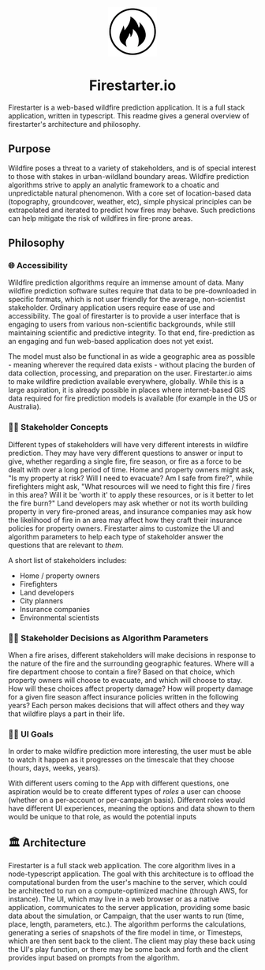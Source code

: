<p align="center">
  <img src="./flame.png" width="100"/>
  <h1 align="center">Firestarter.io</h1>
</div>

Firestarter is a web-based wildfire prediction application.  It is a full stack application, written in typescript.  This readme gives a general overview of firestarter's architecture and philosophy.

## Purpose

Wildfire poses a threat to a variety of stakeholders, and is of special interest to those with stakes in urban-wildland boundary areas. Wildfire prediction algorithms strive to apply an analytic framework to a choatic and unpredictable natural phenomenon.  With a core set of location-based data (topography, groundcover, weather, etc), simple physical principles can be extrapolated and iterated to predict how fires may behave.  Such predictions can help mitigate the risk of wildfires in fire-prone areas.

## Philosophy

### 🌐 Accessibility

Wildfire prediction algorithms require an immense amount of data.  Many wildfire prediction software suites require that data to be pre-downloaded in specific formats, which is not user friendly for the average, non-scientist stakeholder.  Ordinary application users require ease of use and accessibility.  The goal of firestarter is to provide a user interface that is engaging to users from various non-scientific backgrounds, while still maintaining scientific and predictive integrity.  To that end, fire-prediction as an engaging and fun web-based application does not yet exist.  

The model must also be functional in as wide a geographic area as possible - meaning wherever the required data exists - without placing the burden of data collection, processing, and preparation on the user.  Firestarter.io aims to make wildfire prediction available everywhere, globally.  While this is a large aspiration, it is already possible in places where internet-based GIS data required for fire prediction models is available (for example in the US or Australia).

### 👨‍🚒 Stakeholder Concepts

Different types of stakeholders will have very different interests in wildfire prediction.  They may have very different questions to answer or input to give, whether regarding a single fire, fire season, or fire as a force to be dealt with over a long period of time.  Home and property owners might ask, "Is my property at risk?  Will I need to evacuate?  Am I safe from fire?", while firefighters might ask, "What resources will we need to fight this fire / fires in this area?  Will it be 'worth it' to apply these resources, or is it better to let the fire burn?"  Land developers may ask whether or not its worth building property in very fire-proned areas, and insurance companies may ask how the likelihood of fire in an area may affect how they craft their insurance policies for property owners.  Firestarter aims to customize the UI and algorithm parameters to help each type of stakeholder answer the questions that are relevant to *them*.

A short list of stakeholders includes:
- Home / property owners
- Firefighters
- Land developers
- City planners
- Insurance companies
- Environmental scientists

### 🙋‍♀️ Stakeholder Decisions as Algorithm Parameters

When a fire arises, different stakeholders will make decisions in response to the nature of the fire and the surrounding geographic features.  Where will a fire department choose to contain a fire?  Based on that choice, which property owners will choose to evacuate, and which will choose to stay.  How will these choices affect property damage?  How will property damage for a given fire season affect insurance policies written in the following years?  Each person makes decisions that will affect others and they way that wildfire plays a part in their life.

### 🧑‍💻 UI Goals

In order to make wildfire prediction more interesting, the user must be able to watch it happen as it progresses on the timescale that they choose (hours, days, weeks, years).

With different users coming to the App with different questions, one aspiration would be to create different types of *roles* a user can choose (whether on a per-account or per-campaign basis).  Different roles would have different UI experiences, meaning the options and data shown to them would be unique to that role, as would the potential inputs


## 🏛️ Architecture

Firestarter is a full stack web application. The core algorithm lives in a node-typescript application.  The goal with this architecture is to offload the computational burden from the user's machine to the server, which could be architected to run on a compute-optimized machine (through AWS, for instance).  The UI, which may live in a web browser or as a native application, communicates to the server application, providing some basic data about the simulation, or Campaign, that the user wants to run (time, place, length, parameters, etc.).  The algorithm performs the calculations, generating a series of snapshots of the fire model in time, or Timesteps, which are then sent back to the client.  The client may play these back using the UI's play function, or there may be some back and forth and the client provides input based on prompts from the algorithm.

